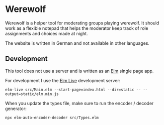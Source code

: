 # Werewolf

Werewolf is a helper tool for moderating groups playing werewolf. It should work as a flexible notepad
that helps the moderator keep track of role assignments and choices made at night.

The website is written in German and not available in other languages.

## Development

This tool does not use a server and is written as an [Elm](https://elm-lang.org) single page app.

For development I use the [Elm Live](https://github.com/wking-io/elm-live) development server:

    elm-live src/Main.elm --start-page=index.html --dir=static -- --output=static/elm.min.js

When you update the types file, make sure to run the encoder / decoder generator:

    npx elm-auto-encoder-decoder src/Types.elm
